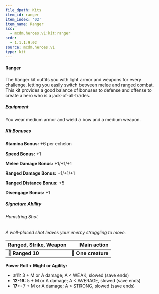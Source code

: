```yaml
---
file_dpath: Kits
item_id: ranger
item_index: '02'
item_name: Ranger
scc:
  - mcdm.heroes.v1:kit:ranger
scdc:
  - 1.1.1:9:02
source: mcdm.heroes.v1
type: kit
---
```


#### Ranger

The Ranger kit outfits you with light armor and weapons for every challenge, letting you easily switch between melee and ranged combat. This kit provides a good balance of bonuses to defense and offense to create a hero who is a jack-of-all-trades.

##### Equipment

You wear medium armor and wield a bow and a medium weapon.

##### Kit Bonuses

**Stamina Bonus:** +6 per echelon

**Speed Bonus:** +1

**Melee Damage Bonus:** +1/+1/+1

**Ranged Damage Bonus:** +1/+1/+1

**Ranged Distance Bonus:** +5

**Disengage Bonus:** +1

##### Signature Ability

###### Hamstring Shot

*A well-placed shot leaves your enemy struggling to move.*

| **Ranged, Strike, Weapon** |     **Main action** |
| -------------------------- | ------------------: |
| **📏 Ranged 10**           | **🎯 One creature** |

**Power Roll + Might or Agility:**

- **≤11:** 3 + M or A damage; A < WEAK, slowed (save ends)
- **12-16:** 5 + M or A damage; A < AVERAGE, slowed (save ends)
- **17+:** 7 + M or A damage; A < STRONG, slowed (save ends)
